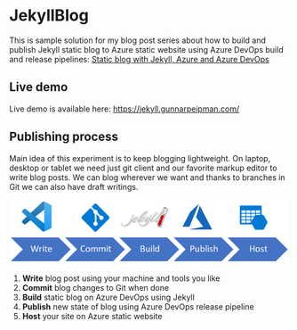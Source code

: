 # JekyllBlog

This is sample solution for my blog post series about how to build and publish Jekyll static blog to Azure static website using Azure DevOps build and release pipelines: [Static blog with Jekyll, Azure and Azure DevOps](https://gunnarpeipman.com/azure/jekyll-azure-devops-static-blog/)

## Live demo

Live demo is available here: https://jekyll.gunnarpeipman.com/

## Publishing process

Main idea of this experiment is to keep blogging lightweight. On laptop, desktop or tablet we need just git client and our favorite markup editor to write blog posts. We can blog wherever we want and thanks to branches in Git we can also have draft writings.

![Publishing process](jekyll-azure-process.png "Publishing process")

1. **Write** blog post using your machine and tools you like
2. **Commit** blog changes to Git when done
3. **Build** static blog on Azure DevOps using Jekyll
4. **Publish** new state of blog using Azure DevOps release pipeline
5. **Host** your site on Azure static website
